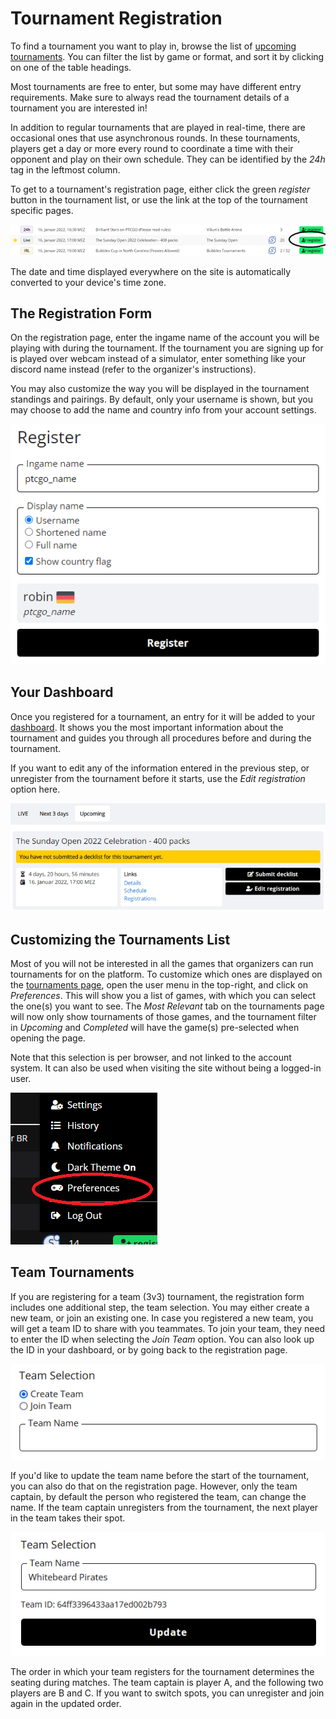 # Tournament Registration

To find a tournament you want to play in, browse the list of [upcoming tournaments](https://play.limitlesstcg.com/tournaments/upcoming). You can filter the list by game or format, and sort it by clicking on one of the table headings.

Most tournaments are free to enter, but some may have different entry requirements. Make sure to always read the tournament details of a tournament you are interested in!

In addition to regular tournaments that are played in real-time, there are occasional ones that use asynchronous rounds. In these tournaments, players get a day or more every round to coordinate a time with their opponent and play on their own schedule. They can be identified by the *24h* tag in the leftmost column.

To get to a tournament's registration page, either click the green *register* button in the tournament list, or use the link at the top of the tournament specific pages.

![upcoming_tournaments](./img/registration-list.webp)

The date and time displayed everywhere on the site is automatically converted to your device's time zone.

## The Registration Form

On the registration page, enter the ingame name of the account you will be playing with during the tournament. If the tournament you are signing up for is played over webcam instead of a simulator, enter something like your discord name instead (refer to the organizer's instructions).

You may also customize the way you will be displayed in the tournament standings and pairings. By default, only your username is shown, but you may choose to add the name and country info from your account settings.

![registration_form](./img/registration-form.webp)

## Your Dashboard

Once you registered for a tournament, an entry for it will be added to your [dashboard](https://play.limitlesstcg.com/dashboard). It shows you the most important information about the tournament and guides you through all procedures before and during the tournament.

If you want to edit any of the information entered in the previous step, or unregister from the tournament before it starts, use the *Edit registration* option here.

![dashboard](./img/registration-dashboard.webp)

## Customizing the Tournaments List

Most of you will not be interested in all the games that organizers can run tournaments for on the platform. To customize which ones are displayed on the [tournaments page](https://play.limitlesstcg.com/tournaments), open the user menu in the top-right, and click on *Preferences*. This will show you a list of games, with which you can select the one(s) you want to see. The *Most Relevant* tab on the tournaments page will now only show tournaments of those games, and the tournament filter in *Upcoming* and *Completed* will have the game(s) pre-selected when opening the page.

Note that this selection is per browser, and not linked to the account system. It can also be used when visiting the site without being a logged-in user.

![game_preferences](./img/game_preferences.webp)

## Team Tournaments

If you are registering for a team (3v3) tournament, the registration form includes one additional step, the team selection. You may either create a new team, or join an existing one. In case you registered a new team, you will get a team ID to share with you teammates. To join your team, they need to enter the ID when selecting the *Join Team* option. You can also look up the ID in your dashboard, or by going back to the registration page.

![team registration #1](./img/team-reg-1.webp)

If you'd like to update the team name before the start of the tournament, you can also do that on the registration page. However, only the team captain, by default the person who registered the team, can change the name. If the team captain unregisters from the tournament, the next player in the team takes their spot.

![team registration #2](./img/team-reg-2.webp)

The order in which your team registers for the tournament determines the seating during matches. The team captain is player A, and the following two players are B and C. If you want to switch spots, you can unregister and join again in the updated order.